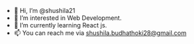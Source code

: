 - 👋 Hi, I’m @shushila21
- 👀 I’m interested in Web Development.
- 🌱 I’m currently learning React js.
- 📫 You can reach me via shushila.budhathoki28@gmail.com

<!---
shushila21/shushila21 is a ✨ special ✨ repository because its `README.md` (this file) appears on your GitHub profile.
You can click the Preview link to take a look at your changes.
--->
